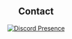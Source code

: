 <div align="center">
  <h2>Contact</h2>
  <a href="https://discord.com/users/215436239376089089" target="_blank">
    <img src="https://lanyard.cnrad.dev/api/215436239376089089?theme=dark&idleMessage=Sleeping&bg=1e1e2e" alt="Discord Presence">
  </a>
</div>
